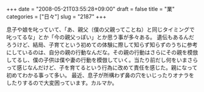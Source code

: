 +++
date = "2008-05-21T03:55:28+09:00"
draft = false
title = "業"
categories = ["日々"]
slug = "2187"
+++

息子や娘を叱っていて、「あ、親父（僕の父親ってことね）と同じタイミングで叱ってるな」とか「今の親父っぽい」とか思う事が多々ある。
遺伝もあるんだろうけど、結局、子育てという初めての体験に際して知らず知らずのうちに参考にしているのは、自分の親の行動なんだな。その親の行動はさらにその親を模倣してるし、僕の子供は僕や妻の行動を模倣していく。当たり前だし何をいまさらって感じなんだけど、子を育てるという行為に改めて責任を感じた。親になって初めてわかる事って多い。
最近、息子が所構わず鼻の穴をいじったりオナラをしたりするので大変困っています。カルマか。

